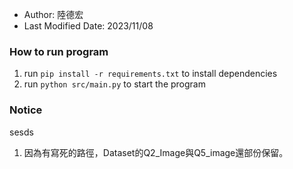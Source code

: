 * Author: 陸德宏
* Last Modified Date: 2023/11/08

### How to run program
1. run `pip install -r requirements.txt` to install dependencies
2. run  `python src/main.py` to start the program

### Notice
sesds
1. 因為有寫死的路徑，Dataset的Q2_Image與Q5_image還部份保留。
